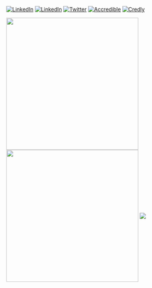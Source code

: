 [![LinkedIn](https://img.shields.io/badge/github-black?style=for-the-badge&logo=github&labelColor=blue)](https://www.github.com/jorispoppe) [![LinkedIn](https://img.shields.io/badge/linkedin-black?style=for-the-badge&logo=invision&logoColor=white&labelColor=blue)](https://www.linkedin.com/in/poppejoris/) [![Twitter](https://img.shields.io/badge/twitter-black?style=for-the-badge&logo=X&labelColor=blue&logoColor=white)](https://twitter.com/joris_poppe) [![Accredible](https://img.shields.io/badge/accredible-black?style=for-the-badge&logo=academia&labelColor=brightgreen)](https://www.credential.net/profile/jorispoppe/wallet) [![Credly](https://img.shields.io/badge/credly-black?style=for-the-badge&logo=credly&logoColor=white&labelColor=brightgreen)](https://www.credly.com/users/jorispoppe/badges)

<div>
  <img height="350" align="center" src="https://github-readme-stats.vercel.app/api?username=jorispoppe&show=reviews,discussions_started,discussions_answered,prs_merged,prs_merged_percentage&show_icons=true&theme=transparent" />
  <img height="350" align="center" src="https://github-readme-stats.vercel.app/api/top-langs/?username=jorispoppe&layout=donut-vertical&theme=transparent" />
  <img align="center" src="https://github-readme-streak-stats.herokuapp.com?user=jorispoppe&theme=transparent&card_width=815" />
</div>
